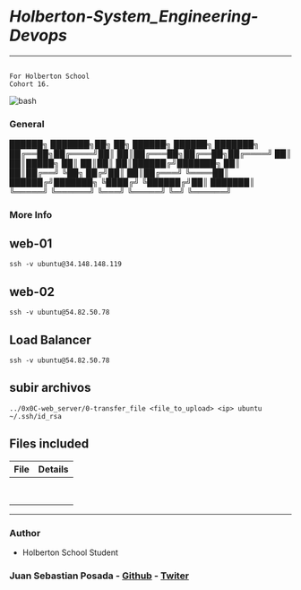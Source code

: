 # ***Holberton-System_Engineering-Devops***
***
## 
```
For Holberton School
Cohort 16.
```
![bash](https://user-images.githubusercontent.com/85587286/160508398-e51de9b3-e170-48ef-a622-aef3257fda07.png)

### General

██████╗ ███████╗██╗   ██╗ ██████╗ ██████╗ ███████╗
██╔══██╗██╔════╝██║   ██║██╔═══██╗██╔══██╗██╔════╝
██║  ██║█████╗  ██║   ██║██║   ██║██████╔╝███████╗
██║  ██║██╔══╝  ╚██╗ ██╔╝██║   ██║██╔═══╝ ╚════██║
██████╔╝███████╗ ╚████╔╝ ╚██████╔╝██║     ███████║
╚═════╝ ╚══════╝  ╚═══╝   ╚═════╝ ╚═╝     ╚══════╝


### More Info

## web-01
`ssh -v ubuntu@34.148.148.119`

## web-02
`ssh -v ubuntu@54.82.50.78`

## Load Balancer
`ssh -v ubuntu@54.82.50.78`

## subir archivos
`../0x0C-web_server/0-transfer_file <file_to_upload> <ip> ubuntu ~/.ssh/id_rsa`

## Files included

| File                 | Details                                    |
|--------------------- | ------------------------------------------ |
| []() |          |
| []() |          |
| []() |          |
| []() |          |
| []() |          |
| []() |          |
| []() |          |
| []() |          |



*** 
### Author

* Holberton School Student

### Juan Sebastian Posada  - [Github](https://github.com/Juansepo13) - [Twiter](https://twitter.com/@JuanSeb35904130)
